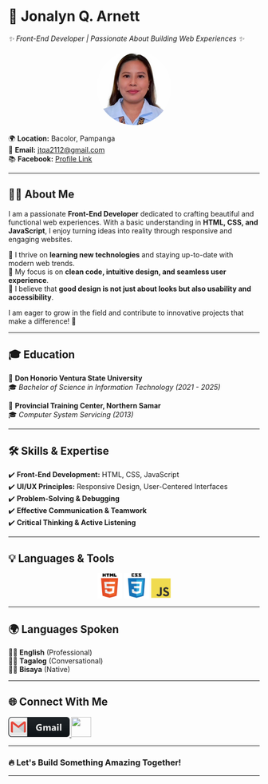 # **🚀 Jonalyn Q. Arnett**  
*✨ Front-End Developer | Passionate About Building Web Experiences ✨*  

<div align="center">
  <img src="https://raw.githubusercontent.com/arnettjo211/arnettjo211/refs/heads/main/ID-PIC.png" width="150" style="border-radius: 50%;">
</div>  

🌍 **Location:** Bacolor, Pampanga  
🌟 **Email:** [jtqa2112@gmail.com](mailto:jtqa2112@gmail.com)  
📚 **Facebook:** [Profile Link](https://www.facebook.com/share/1A63qoXj9i/)  

---

## **👩‍💻 About Me**  
I am a passionate **Front-End Developer** dedicated to crafting beautiful and functional web experiences. With a basic understanding in **HTML, CSS, and JavaScript**, I enjoy turning ideas into reality through responsive and engaging websites.  

🔹 I thrive on **learning new technologies** and staying up-to-date with modern web trends.  
🔹 My focus is on **clean code, intuitive design, and seamless user experience**.  
🔹 I believe that **good design is not just about looks but also usability and accessibility**.  

I am eager to grow in the field and contribute to innovative projects that make a difference! 🚀  

---

## **🎓 Education**  

📍 **Don Honorio Ventura State University**  
🎓 *Bachelor of Science in Information Technology (2021 - 2025)*  

📍 **Provincial Training Center, Northern Samar**  
🎓 *Computer System Servicing (2013)*  

---

## **🛠️ Skills & Expertise**  

✔️ **Front-End Development:** HTML, CSS, JavaScript  
✔️ **UI/UX Principles:** Responsive Design, User-Centered Interfaces  
✔️ **Problem-Solving & Debugging**  
✔️ **Effective Communication & Teamwork**  
✔️ **Critical Thinking & Active Listening**  

---

## **💡 Languages & Tools**  

<p align="center">
  <img src="https://raw.githubusercontent.com/devicons/devicon/master/icons/html5/html5-original-wordmark.svg" alt="HTML5" width="50" height="50"/>
  <img src="https://raw.githubusercontent.com/devicons/devicon/master/icons/css3/css3-original-wordmark.svg" alt="CSS3" width="50" height="50"/>
  <img src="https://raw.githubusercontent.com/devicons/devicon/master/icons/javascript/javascript-original.svg" alt="JavaScript" width="40" height="40"/>
</p>  

---

## **🌍 Languages Spoken**  

👨‍🎓 **English** (Professional)  
👨‍🎓 **Tagalog** (Conversational)  
👨‍🎓 **Bisaya** (Native)  

---

## **🌐 Connect With Me**  

<p align="left">
  <a href="mailto:jtqa2112@gmail.com">
    <img src="https://raw.githubusercontent.com/MikeCodesDotNET/ColoredBadges/master/svg/social/gmail.svg" height="40">
  </a>
  <a href="https://www.facebook.com/share/1A63qoXj9i/" target="_blank">
    <img src="https://upload.wikimedia.org/wikipedia/commons/5/51/Facebook_f_logo_%282019%29.svg" width="40" height="40">
  </a>
</p>  

---

### **🔥 Let's Build Something Amazing Together!**  

---

